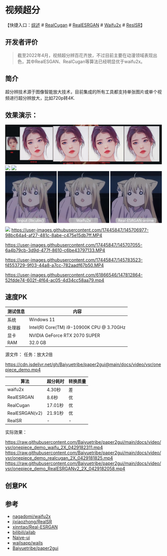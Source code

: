 # 视频超分

【快捷入口：[综述](readme.md) # [RealCugan](RealCugan-GUI.md) # [RealESRGAN](RealESRGAN-GUI.md) # [Waifu2x](waifu2x-gui.md) # [ReslSR](RealSR-GUI.md)】

## 开发者评价
> 截至2022年4月，视频超分辨百花齐放，不过目前主要在动漫领域表现出色，其中RealESGAN、RealCugan等算法已经明显优于waifu2x。
## 简介

超分辨技术源于图像智能放大技术，目前集成的所有工具都支持单张图片或单个视频进行超分辨放大，比如720p转4K.

## 效果演示：

![](../docs/images/styletransfer/iu.jpg)
![](https://github.com/bilibili/ailab/blob/main/Real-CUGAN/demos/title-compare1.png)
![](https://github.com/xinntao/Real-ESRGAN/raw/master/assets/teaser.jpg)
![](https://raw.githubusercontent.com/xinntao/public-figures/master/Real-ESRGAN/cmp_realesrgan_anime_1.png)
![](https://github.com/jixiaozhong/RealSR/blob/master/figures/0935.png)
<https://user-images.githubusercontent.com/17445847/145706977-98bc64a4-af27-481c-8abe-c475e15db7ff.MP4>

<https://user-images.githubusercontent.com/17445847/145707055-6a4b79cb-3d9d-477f-8610-c6be43797133.MP4>

<https://user-images.githubusercontent.com/17445847/145783523-f4553729-9f03-44a8-a7cc-782aadf67b50.MP4>

<https://user-images.githubusercontent.com/61866546/147812864-52fdde74-602f-4f64-ac05-4d34cc58aa79.mp4>
## 速度PK

| 测试信息 | 内容                                      |
| -------- | ----------------------------------------- |
| 系统     | Windows 11                                |
| 处理器   | Intel(R) Core(TM) i9-10900K CPU @ 3.70GHz |
| 显卡     | NVIDIA GeForce RTX 2070 SUPER             |
| RAM      | 32.0 GB                                   |



源文件： 任务：放大2倍

<https://cdn.jsdelivr.net/gh/Baiyuetribe/paper2gui@main/docs/video/vsr/onepiece_demo.mp4>

| 算法           | 超分耗时 | 转换质量 |
| -------------- | -------- | -------- |
| waifu2x        | 4.30秒   | 差       |
| RealESRGAN     | 8.6秒    | 优       |
| RealCugan      | 17.01秒  | 优       |
| RealESRGAN(v2) | 21.91秒  | 优       |
| RealSR         | -        | -        |

实际效果：

<https://raw.githubusercontent.com/Baiyuetribe/paper2gui/main/docs/video/vsr/onepiece_demo_waifu_2X_0429182311.mp4>
<https://raw.githubusercontent.com/Baiyuetribe/paper2gui/main/docs/video/vsr/onepiece_demo_realcugan_2X_0429181825.mp4>
<https://raw.githubusercontent.com/Baiyuetribe/paper2gui/main/docs/video/vsr/onepiece_demo_RealESRGANv2_2X_0429182058.mp4>


## 创意PK



## 参考

- [nagadomi/waifu2x](https://github.com/nagadomi/waifu2x)
- [jixiaozhong/RealSR](https://github.com/jixiaozhong/RealSR)
- [xinntao/Real-ESRGAN](https://github.com/xinntao/Real-ESRGAN)
- [bilibili/ailab](https://github.com/bilibili/ailab/tree/main/Real-CUGAN)
- [Naive-ui](https://www.naiveui.com/zh-CN/os-theme)
- [wailsapp/wails](https://github.com/wailsapp/wails)
- [Baiyuetribe/paper2gui](https://github.com/Baiyuetribe/paper2gui)